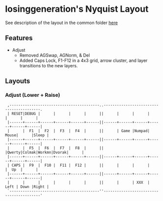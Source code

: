 losinggeneration's Nyquist Layout
============================

See description of the layout in the common folder
[here](../../../../users/losinggeneration/README.md)

## Features
- Adjust
  - Removed AGSwap, AGNorm, & Del
  - Added Caps Lock, F1-F12 in a 4x3 grid, arrow cluster, and layer transitions
    to the new layers.

## Layouts

### Adjust (Lower + Raise)

```
 ,-----------------------------------------..-----------------------------------------.
 | RESET|DEBUG |      |      |      |      ||      |      |      |      |      |      |
 |------+------+------+------+------+------||------+------+------+------+------+------|
 |      |  F1  |  F2  |  F3  |  F4  |      ||      | Game |Numpad| Mouse|      |Sleep |
 |------+------+------+------+------+------||------+------+------+------+------+------|
 |      |  F5  |  F6  |  F7  |  F8  |      ||      |Qwerty|Colmak|Workmn|Dvorak|      |
 |------+------+------+------+------+------||------+------+------+------+------+------|
 | CAPS |  F9  |  F10 |  F11 |  F12 |      ||      |      |      |      |  Up  |      |
 |------+------+------+------+------+------||------+------+------+------+------+------|
 |      |      |      |      |      |      ||      |      | XXX  | Left | Down |Right |
 `-----------------------------------------''-----------------------------------------'
```
